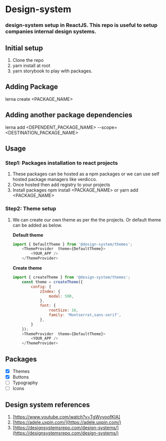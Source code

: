 
# Design-system
### design-system setup in ReactJS. This repo is useful to setup companies internal design systems.

## Initial setup
1. Clone the repo
2. yarn install at root
3. yarn storybook to play with packages.

## Adding Package
lerna create <PACKAGE_NAME>

## Adding another package dependencies
lerna add <DEPENDENT_PACKAGE_NAME> --scope=<DESTINATION_PACKAGE_NAME>

## Usage
### Step1: Packages installation to react projects
1. These packages can be hosted as a npm packages or we can use self hosted package managers like verdicco.
2. Once hosted then add registry to your projects
3. Install packages npm install <PACKAGE_NAME> or yarn add <PACKAGE_NAME>

### Step2: Theme setup
1. We can create our own theme as per the the projects. Or default theme can be added as below. 

	**Default theme**
	```js
	import { DefaultTheme } from '@design-system/themes';
	    <ThemeProvider  theme={DefaultTheme}>
		    <YOUR_APP />
		</ThemeProvider>
	```

	**Create theme**
	```js
	import { createTheme } from '@design-system/themes';
		const theme = createTheme({
			config: {
				zIndex: {
					modal: 500,
				},
				font: {
					rootSize: 16,
					family: 'Montserrat,sans-serif',
				},
			}
		});
	    <ThemeProvider  theme={DefaultTheme}>
		    <YOUR_APP />
		</ThemeProvider>
	```	

## Packages
-  [x] Themes
-  [x] Buttons
- [ ] Typography
- [ ] Icons

## Design system references
1.  [https://www.youtube.com/watch?v=TgWyyoofKIA]
2.  [https://adele.uxpin.com/](https://adele.uxpin.com/)
3.  [https://designsystemsrepo.com/design-systems/](https://designsystemsrepo.com/design-systems/)